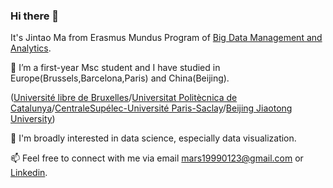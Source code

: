 ### Hi there 👋

<!--
**woshimajintao/woshimajintao** is a ✨ _special_ ✨ repository because its `README.md` (this file) appears on your GitHub profile.

Here are some ideas to get you started:

- 🔭 I’m currently working on ...
- 🌱 I’m currently learning ...
- 👯 I’m looking to collaborate on ...
- 🤔 I’m looking for help with ...
- 💬 Ask me about ...
- 📫 How to reach me: ...
- 😄 Pronouns: ...
- ⚡ Fun fact: ...
-->

It's Jintao Ma from Erasmus Mundus Program of [Big Data Management and Analytics](https://bdma.ulb.ac.be/).

🔭 I’m a first-year Msc student and I have studied in Europe(Brussels,Barcelona,Paris) and China(Beijing).


  ([Université libre de Bruxelles](https://www.ulb.be/en)/[Universitat Politècnica de Catalunya](https://www.upc.edu/en?set_language=en)/[CentraleSupélec-Université Paris-Saclay](https://www.universite-paris-saclay.fr/en)/[Beijing Jiaotong University](http://en.scit.bjtu.edu.cn/))

💌 I'm broadly interested in data science, especially data visualization.

📫 Feel free to connect with me via email mars19990123@gmail.com or [Linkedin](https://www.linkedin.com/in/jintao-m-758b26158).
